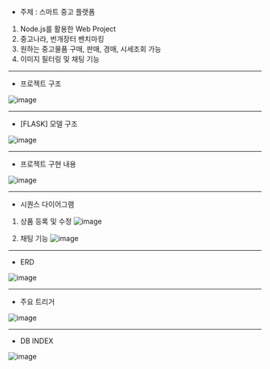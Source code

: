 - 주제 : 스마트 중고 플랫폼
1. Node.js를 활용한 Web Project
2. 중고나라, 번개장터 벤치마킹
3. 원하는 중고물품 구매, 판매, 경매, 시세조회 가능
4. 이미지 필터링 및 채팅 기능

-----------------------------------
- 프로젝트 구조

![image](https://github.com/user-attachments/assets/0da90d99-1f2a-4465-9347-5937c21ffeaf)

-----------------------------------
- [FLASK] 모델 구조

![image](https://github.com/user-attachments/assets/2b8a3324-9587-4460-b558-07a7c815eab5)

-----------------------------------
- 프로젝트 구현 내용

![image](https://github.com/user-attachments/assets/d09ffbc3-7d66-4b2d-a876-b6da6f913c9b)

-----------------------------------
- 시퀀스 다이어그램

1. 상품 등록 및 수정
![image](https://github.com/user-attachments/assets/9c6caeca-196b-4b46-926d-f2dbb8147c2e)

2. 채팅 기능
![image](https://github.com/user-attachments/assets/ba472c6f-f498-4a1f-b811-08b76a39fdbf)

-----------------------------------
- ERD

![image](https://github.com/user-attachments/assets/9776514b-a40a-46ec-ba3c-cdfebb912ac5)

-----------------------------------
- 주요 트리거

![image](https://github.com/user-attachments/assets/3e412f63-0b0b-4be4-8f56-18b264f173af)

-----------------------------------
- DB INDEX

![image](https://github.com/user-attachments/assets/e33867d6-abb7-4911-9b16-f54be39fd71e)
